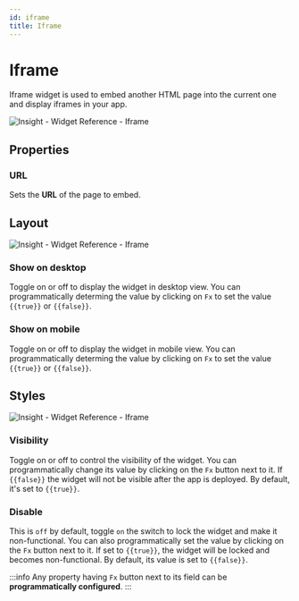 ```yaml
---
id: iframe
title: Iframe
---
```

# Iframe

Iframe widget is used to embed another HTML page into the current one and display iframes in your app.



![Insight - Widget Reference - Iframe ](/_images/insight2/widgets/iframe/iframe.png)



## Properties

### URL

Sets the **URL** of the page to embed.

## Layout



![Insight - Widget Reference - Iframe ](/_images/insight2/widgets/iframe/layout.png)



### Show on desktop

Toggle on or off to display the widget in desktop view. You can programmatically determing the value by clicking on `Fx` to set the value `{{true}}` or `{{false}}`.
### Show on mobile

Toggle on or off to display the widget in mobile view. You can programmatically determing the value by clicking on `Fx` to set the value `{{true}}` or `{{false}}`.

## Styles



![Insight - Widget Reference - Iframe ](/_images/insight2/widgets/iframe/styles.png)



### Visibility

Toggle on or off to control the visibility of the widget. You can programmatically change its value by clicking on the `Fx` button next to it. If `{{false}}` the widget will not be visible after the app is deployed. By default, it's set to `{{true}}`.

### Disable

This is `off` by default, toggle `on` the switch to lock the widget and make it non-functional. You can also programmatically set the value by clicking on the `Fx` button next to it. If set to `{{true}}`, the widget will be locked and becomes non-functional. By default, its value is set to `{{false}}`.

:::info
Any property having `Fx` button next to its field can be **programmatically configured**.
:::
